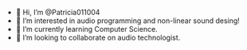 - 👋 Hi, I’m @Patricia011004
- 👀 I’m interested in audio programming and non-linear sound desing!
- 🌱 I’m currently learning Computer Science.
- 💞️ I’m looking to collaborate on audio technologist.

<!---
Patricia011004/Patricia011004 is a ✨ special ✨ repository because its `README.md` (this file) appears on your GitHub profile.
You can click the Preview link to take a look at your changes.
--->
